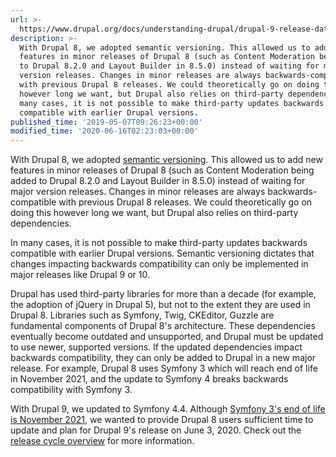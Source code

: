 ```yaml
---
url: >-
  https://www.drupal.org/docs/understanding-drupal/drupal-9-release-date-and-what-it-means/why-did-we-plan-to-release-drupal
description: >-
  With Drupal 8, we adopted semantic versioning. This allowed us to add new
  features in minor releases of Drupal 8 (such as Content Moderation being added
  to Drupal 8.2.0 and Layout Builder in 8.5.0) instead of waiting for major
  version releases. Changes in minor releases are always backwards-compatible
  with previous Drupal 8 releases. We could theoretically go on doing this
  however long we want, but Drupal also relies on third-party dependencies. In
  many cases, it is not possible to make third-party updates backwards
  compatible with earlier Drupal versions.
published_time: '2019-05-07T09:26:23+00:00'
modified_time: '2020-06-16T02:23:03+00:00'
---
```

With Drupal 8, we adopted [semantic versioning](https://semver.org/). This allowed us to add new features in minor releases of Drupal 8 (such as Content Moderation being added to Drupal 8.2.0 and Layout Builder in 8.5.0) instead of waiting for major version releases. Changes in minor releases are always backwards-compatible with previous Drupal 8 releases. We could theoretically go on doing this however long we want, but Drupal also relies on third-party dependencies.

In many cases, it is not possible to make third-party updates backwards compatible with earlier Drupal versions. Semantic versioning dictates that changes impacting backwards compatibility can only be implemented in major releases like Drupal 9 or 10.

Drupal has used third-party libraries for more than a decade (for example, the adoption of jQuery in Drupal 5), but not to the extent they are used in Drupal 8\. Libraries such as Symfony, Twig, CKEditor, Guzzle are fundamental components of Drupal 8's architecture. These dependencies eventually become outdated and unsupported, and Drupal must be updated to use newer, supported versions. If the updated dependencies impact backwards compatibility, they can only be added to Drupal in a new major release. For example, Drupal 8 uses Symfony 3 which will reach end of life in November 2021, and the update to Symfony 4 breaks backwards compatibility with Symfony 3.

With Drupal 9, we updated to Symfony 4.4\. Although [Symfony 3's end of life is November 2021](https://symfony.com/roadmap/3.4), we wanted to provide Drupal 8 users sufficient time to update and plan for Drupal 9's release on June 3, 2020\. Check out the [release cycle overview](https://www.drupal.org/core/release-cycle-overview) for more information.